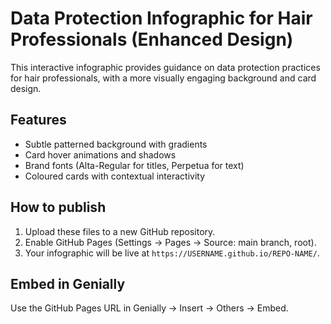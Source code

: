 # Data Protection Infographic for Hair Professionals (Enhanced Design)

This interactive infographic provides guidance on data protection practices for hair professionals, with a more visually engaging background and card design.

## Features
- Subtle patterned background with gradients
- Card hover animations and shadows
- Brand fonts (Alta-Regular for titles, Perpetua for text)
- Coloured cards with contextual interactivity

## How to publish
1. Upload these files to a new GitHub repository.
2. Enable GitHub Pages (Settings → Pages → Source: main branch, root).
3. Your infographic will be live at `https://USERNAME.github.io/REPO-NAME/`.

## Embed in Genially
Use the GitHub Pages URL in Genially → Insert → Others → Embed.
